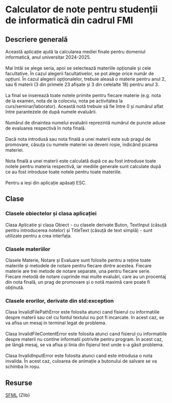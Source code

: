 # Calculator de note pentru studenții de informatică din cadrul FMI

## Descriere generală
Această aplicație ajută la calcularea mediei finale pentru domeniul informatică, anul universitar 2024-2025.<br><br>
Mai întâi se alege seria, apoi se selectează materiile opționale și cele facultative. În cazul alegerii facultativelor, se pot alege orice număr de opțiuni. În cazul alegerii opționalelor, trebuie aleasă o materie pentru anul 2, sau 6 materii (3 din primele 23 afișate și 3 din celelalte 18) pentru anul 3.<br><br>
La final se inserează toate notele primite pentru fiecare materie (e.g. nota de la examen, nota de la colocviu, nota pe activitatea la curs/seminar/laborator). Această notă trebuie să fie între 0 și numărul aflat între parantezele de după numele evaluării.<br><br>
Numărul de dinaintea numelui evaluării reprezintă numărul de puncte aduse de evaluarea respectivă în nota finală.<br><br>
Dacă nota introdusă sau nota finală a unei materii este sub pragul de promovare, căsuța cu numele materiei va deveni roșie, indicând picarea materiei.<br><br>
Nota finală a unei materii este calculată după ce au fost introduse toate notele pentru materia respectivă, iar mediile generale sunt calculate după ce au fost introduse toate notele pentru toate materiile.<br><br>
Pentru a ieși din aplicație apăsați ESC.

## Clase
### Clasele obiectelor și clasa aplicației
Clasa Aplicatie și clasa Obiect - cu clasele derivate Buton, TextInput (căsuță pentru introducerea notelor) și TitleText (căsuță de text simplă) - sunt utilizate pentru a crea interfața.
### Clasele materiilor
Clasele Materie, Notare și Evaluare sunt folosite pentru a reține toate materiile și metodele de notare pentru fiecare dintre acestea. Fiecare materie are trei metode de notare separate, una pentru fiecare serie. Fiecare metodă de notare cuprinde mai multe evaluări, care au un procentaj din nota finală, un prag de promovare și o notă maximă care poate fi obținută.
### Clasele erorilor, derivate din std:exception
Clasa InvalidFilePathError este folosita atunci cand fisierul cu informatiile despre materii sau cel cu fontul textului nu pot fi incarcate. In acest caz, se va afisa un mesaj in terminal legat de problema.<br><br>
Clasa InvalidFileContentError este folosita atunci cand fisierul cu informatiile despre materii nu contine informatii potrivite pentru program. În acest caz, pe lângă mesaj, se va afisa și linia din fișierul text unde s-a găsit problema.<br><br>
Clasa InvalidInputError este folosita atunci cand este introdusa o nota invalida. În acest caz, culoarea de animație a butonului de salvare se va schimba în roșu.

## Resurse
[SFML](https://github.com/SFML/SFML/tree/3.0.1) (Zlib)

